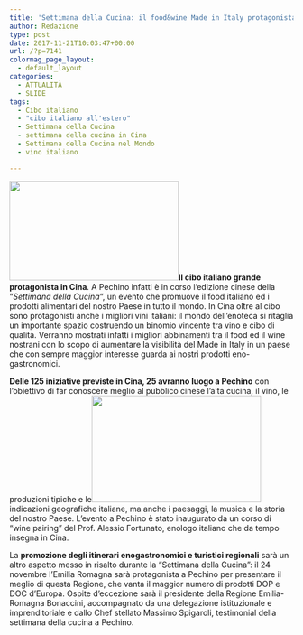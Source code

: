 ```yaml
---
title: 'Settimana della Cucina: il food&wine Made in Italy protagonista in Cina'
author: Redazione
type: post
date: 2017-11-21T10:03:47+00:00
url: /?p=7141
colormag_page_layout:
  - default_layout
categories:
  - ATTUALITÀ
  - SLIDE
tags:
  - Cibo italiano
  - "cibo italiano all'estero"
  - Settimana della Cucina
  - settimana della cucina in Cina
  - Settimana della Cucina nel Mondo
  - vino italiano

---
```

<img decoding="async" loading="lazy" class="wp-image-7160 size-medium alignleft" src="https://progressonline.it/wp-content/uploads/2017/11/italian-taste-rgb850x500-300x176.jpg" alt="" width="300" height="176" />**Il cibo italiano grande protagonista in Cina**. A Pechino infatti è in corso l&#8217;edizione cinese della &#8220;_Settimana della Cucina_&#8220;, un evento che promuove il food italiano ed i prodotti alimentari del nostro Paese in tutto il mondo. In Cina oltre al cibo sono protagonisti anche i migliori vini italiani: il mondo dell&#8217;enoteca si ritaglia un importante spazio costruendo un binomio vincente tra vino e cibo di qualità. Verranno mostrati infatti i migliori abbinamenti tra il food ed il wine nostrani con lo scopo di aumentare la visibilità del Made in Italy in un paese che con sempre maggior interesse guarda ai nostri prodotti eno-gastronomici.

**Delle 125 iniziative previste in Cina, 25 avranno luogo a Pechino** con l’obiettivo di far conoscere meglio al pubblico cinese l’alta cucina, il vino, le produzioni tipiche e le<img decoding="async" loading="lazy" class="alignnone size-medium wp-image-7161 alignright" src="https://progressonline.it/wp-content/uploads/2017/11/untitled_0-300x189.png" alt="" width="300" height="189" /> indicazioni geografiche italiane, ma anche i paesaggi, la musica e la storia del nostro Paese. L&#8217;evento a Pechino è stato inaugurato da un corso di “wine pairing” del Prof. Alessio Fortunato, enologo italiano che da tempo insegna in Cina.

La **promozione degli itinerari enogastronomici e turistici regionali** sarà un altro aspetto messo in risalto durante la &#8220;Settimana della Cucina&#8221;: il 24 novembre l’Emilia Romagna sarà protagonista a Pechino per presentare il meglio di questa Regione, che vanta il maggior numero di prodotti DOP e DOC d’Europa. Ospite d’eccezione sarà il presidente della Regione Emilia-Romagna Bonaccini, accompagnato da una delegazione istituzionale e imprenditoriale e dallo Chef stellato Massimo Spigaroli, testimonial della settimana della cucina a Pechino.

&nbsp;